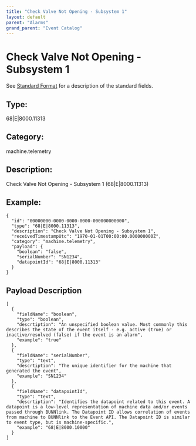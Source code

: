 ```yaml
---
title: "Check Valve Not Opening - Subsystem 1"
layout: default
parent: "Alarms"
grand_parent: "Event Catalog"
---
```


# Check Valve Not Opening - Subsystem 1

See [Standard Format](/event-subscriptions/event-format) for a description of the standard fields.

## Type:

68\|E\|8000.11313

## Category:

machine.telemetry

## Description: 

Check Valve Not Opening - Subsystem 1 (68\|E\|8000.11313)

## Example:

```
{
  "id": "00000000-0000-0000-0000-000000000000",
  "type": "68|E|8000.11313",
  "description": "Check Valve Not Opening - Subsystem 1",
  "receivedTimestampUtc": "1970-01-01T00:00:00.000000000Z",
  "category": "machine.telemetry",
  "payload": {
    "boolean": "false",
    "serialNumber": "SN1234",
    "datapointId": "68|E|8000.11313"
  }
}
```

## Payload Description

```
[
  {
    "fieldName": "boolean",
    "type": "boolean",
    "descrtiption": "An unspecified boolean value. Most commonly this describes the state of the event itself - e.g. active (true) or inactive/resolved (false) if the event is an alarm",
    "example": "true"
  },
  {
    "fieldName": "serialNumber",
    "type": "text",
    "descrtiption": "The unique identifier for the machine that generated the event",
    "example": "SN1234"
  },
  {
    "fieldName": "datapointId",
    "type": "text",
    "descrtiption": "Identifies the datapoint related to this event. A datapoint is a low-level representation of machine data and/or events passed through BUNNlink. The Datapoint ID allows correlation of events from machine to BUNNlink to the Event API. The Datapoint ID is similar to event type, but is machine-specific.",
    "example": "68|E|8000.10000"
  }
]
```

